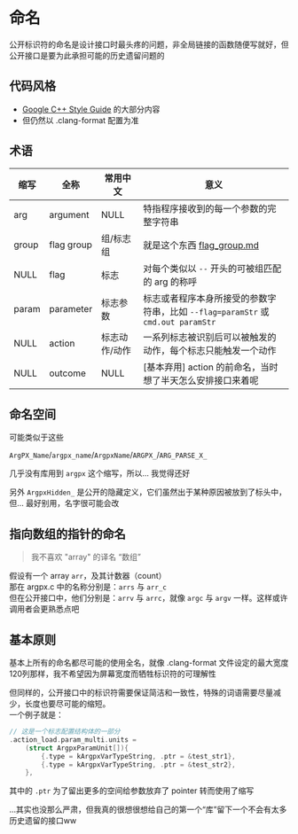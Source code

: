 # 命名

公开标识符的命名是设计接口时最头疼的问题，非全局链接的函数随便写就好，但公开接口是要为此承担可能的历史遗留问题的

## 代码风格

- [Google C++ Style Guide](https://google.github.io/styleguide/cppguide.html) 的大部分内容
- 但仍然以 .clang-format 配置为准

## 术语

|缩写|全称|常用中文|意义|
|--|--|--|--|
|arg|argument|NULL|特指程序接收到的每一个参数的完整字符串|
|group|flag group|组/标志组|就是这个东西 [flag_group.md](./flag_group.md)|
|NULL|flag|标志|对每个类似以 `--` 开头的可被组匹配的 arg 的称呼|
|param|parameter|标志参数|标志或者程序本身所接受的参数字符串，比如 `--flag=paramStr` 或 `cmd.out paramStr`|
|NULL|action|标志动作/动作|一系列标志被识别后可以被触发的动作，每个标志只能触发一个动作|
|NULL|outcome|NULL|[基本弃用] action 的前命名，当时想了半天怎么安排接口来着呢|

## 命名空间

可能类似于这些

`ArgPX_Name`/`argpx_name`/`ArgpxName`/`ARGPX_`/`ARG_PARSE_X_`

几乎没有库用到 `argpx` 这个缩写，所以... 我觉得还好

另外 `ArgpxHidden_` 是公开的隐藏定义，它们虽然出于某种原因被放到了标头中，但... 最好别用，名字很可能会改

## 指向数组的指针的命名

> 我不喜欢 "array" 的译名 “数组”

假设有一个 array `arr`，及其计数器（count）\
那在 argpx.c 中的名称分别是：`arrs` 与 `arr_c`\
但在公开接口中，他们分别是：`arrv` 与 `arrc`，就像 `argc` 与 `argv` 一样。这样或许调用者会更熟悉点吧

## 基本原则

基本上所有的命名都尽可能的使用全名，就像 .clang-format 文件设定的最大宽度120列那样，我不希望因为屏幕宽度而牺牲标识符的可理解性

但同样的，公开接口中的标识符需要保证简洁和一致性，特殊的词语需要尽量减少，长度也要尽可能的缩短。\
一个例子就是：

```c
// 这是一个标志配置结构体的一部分
.action_load.param_multi.units =
    (struct ArgpxParamUnit[]){
        {.type = kArgpxVarTypeString, .ptr = &test_str1},
        {.type = kArgpxVarTypeString, .ptr = &test_str2},
    },
```

其中的 `.ptr` 为了留出更多的空间给参数放弃了 pointer 转而使用了缩写

...其实也没那么严肃，但我真的很想很想给自己的第一个“库”留下一个不会有太多历史遗留的接口ww
